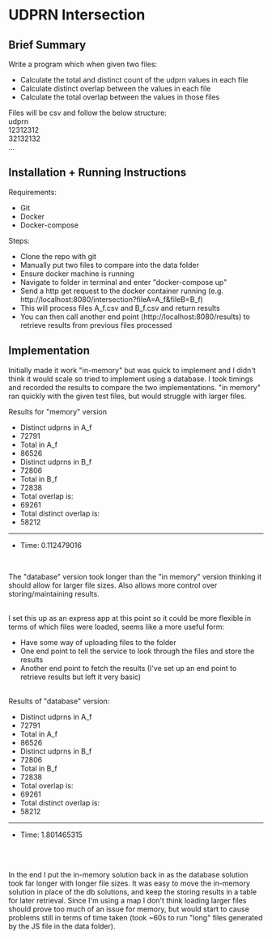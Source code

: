 # UDPRN Intersection

## Brief Summary
Write a program which when given two files:
* Calculate the total and distinct count of the udprn values in each file
* Calculate distinct overlap between the values in each file
* Calculate the total overlap between the values in those files

Files will be csv and follow the below structure: <br>
udprn <br>
12312312 <br>
32132132 <br>
... <br>


## Installation + Running Instructions
Requirements:
* Git
* Docker
* Docker-compose


Steps:
* Clone the repo with git
* Manually put two files to compare into the data folder 
* Ensure docker machine is running
* Navigate to folder in terminal and enter "docker-compose up"
* Send a http get request to the docker container running (e.g. http://localhost:8080/intersection?fileA=A_f&fileB=B_f)
* This will process files A_f.csv and B_f.csv and return results
* You can then call another end point (http://localhost:8080/results) to retrieve results from previous files processed


## Implementation


Initially made it work "in-memory" but was quick to implement and I didn't think it would scale so tried to implement using a database. I took timings and recorded the results to compare the two implementations. "in memory" ran quickly with the given test files, but would struggle with larger files.

Results for "memory" version
* Distinct udprns in A_f
* 72791
* Total in A_f
* 86526
* Distinct udprns in B_f
* 72806
* Total in B_f
* 72838
* Total overlap is:
* 69261
* Total distinct overlap is:
* 58212
---
* Time: 0.112479016

<br>

The "database" version took longer than the "in memory" version thinking it should allow for larger file sizes. Also allows more control over storing/maintaining results. 
<br><br> 

I set this up as an express app at this point so it could be more flexible in terms of which files were loaded, seems like a more useful form:
* Have some way of uploading files to the folder
* One end point to tell the service to look through the files and store the results
* Another end point to fetch the results (I've set up an end point to retrieve results but left it very basic)
  <br><br>

Results of "database" version:
* Distinct udprns in A_f
* 72791
* Total in A_f
* 86526
* Distinct udprns in B_f
* 72806
* Total in B_f
* 72838
* Total overlap is:
* 69261
* Total distinct overlap is:
* 58212
---
* Time: 1.801465315

<br><br>

In the end I put the in-memory solution back in as the database solution took far longer with longer file sizes. It was easy to move the in-memory solution in place of the db solutions, and keep the storing results in a table for later retrieval. Since I'm using a map I don't think loading larger files should prove too much of an issue for memory, but would start to cause problems still in terms of time taken (took ~60s to run "long" files generated by the JS file in the data folder).